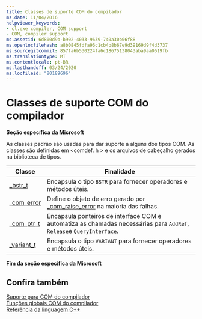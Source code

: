 ```yaml
---
title: Classes de suporte COM do compilador
ms.date: 11/04/2016
helpviewer_keywords:
- cl.exe compiler, COM support
- COM, compiler support
ms.assetid: 6d800d9b-b902-4033-9639-740a30b06f88
ms.openlocfilehash: a8b0845fdfa96c1cb4b8b67e9d39169d9f4d3737
ms.sourcegitcommit: 857fa6b530224fa6c18675138043aba9aa0619fb
ms.translationtype: MT
ms.contentlocale: pt-BR
ms.lasthandoff: 03/24/2020
ms.locfileid: "80189696"
---
```

# <a name="compiler-com-support-classes"></a>Classes de suporte COM do compilador

**Seção específica da Microsoft**

As classes padrão são usadas para dar suporte a alguns dos tipos COM. As classes são definidas em \<comdef. h > e os arquivos de cabeçalho gerados na biblioteca de tipos.

|Classe|Finalidade|
|-----------|-------------|
|[_bstr_t](../cpp/bstr-t-class.md)|Encapsula o tipo `BSTR` para fornecer operadores e métodos úteis.|
|[_com_error](../cpp/com-error-class.md)|Define o objeto de erro gerado por [_com_raise_error](../cpp/com-raise-error.md) na maioria das falhas.|
|[_com_ptr_t](../cpp/com-ptr-t-class.md)|Encapsula ponteiros de interface COM e automatiza as chamadas necessárias para `AddRef`, `Release`e `QueryInterface`.|
|[_variant_t](../cpp/variant-t-class.md)|Encapsula o tipo `VARIANT` para fornecer operadores e métodos úteis.|

**Fim da seção específica da Microsoft**

## <a name="see-also"></a>Confira também

[Suporte para COM do compilador](../cpp/compiler-com-support.md)<br/>
[Funções globais COM do compilador](../cpp/compiler-com-global-functions.md)<br/>
[Referência da linguagem C++](../cpp/cpp-language-reference.md)
